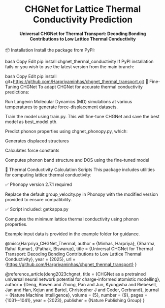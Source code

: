 <h1 align="center">CHGNet for Lattice Thermal Conductivity Prediction</h1> <h4 align="center">Universal CHGNet for Thermal Transport: Decoding Bonding Contributions to Low Lattice Thermal Conductivity </h4>
📦 Installation
Install the package from PyPI:

bash
Copy
Edit
pip install chgnet_thermal_conductivity
If PyPI installation fails or you wish to use the latest version from the main branch:

bash
Copy
Edit
pip install git+https://github.com/Harpriyaminhas/chgnet_thermal_transport.git
🔧 Fine-Tuning CHGNet
To adapt CHGNet for accurate thermal conductivity predictions:

Run Langevin Molecular Dynamics (MD) simulations at various temperatures to generate force-displacement datasets.

Train the model using train.py. This will fine-tune CHGNet and save the best model as best_model.pth.

Predict phonon properties using chgnet_phonopy.py, which:

Generates displaced structures

Calculates force constants

Computes phonon band structure and DOS using the fine-tuned model

📁 Thermal Conductivity Calculation Scripts
This package includes utilities for computing lattice thermal conductivity:

✅ Phonopy version 2.7.1 required

Replace the default group_velocity.py in Phonopy with the modified version provided to ensure compatibility.

✅ Script included: getkappa.py

Computes the minimum lattice thermal conductivity using phonon properties.

Example input data is provided in the example folder for guidance.


@misc{Harpriya_CHGNet_Thermal,
  author = {Minhas, Harpriya}, {Sharma, Rahul Kumar}, {Pathak, Biswarup},
  title = {Universal CHGNet for Thermal Transport: Decoding Bonding Contributions to Low Lattice Thermal Conductivity},
  year = {2025},
  url = {https://github.com/Harpriyaminhas/chgnet_thermal_transport}
}

@reference_article{deng2023chgnet,
  title = {CHGNet as a pretrained universal neural network potential for charge-informed atomistic modelling},
  author = {Deng, Bowen and Zhong, Pan and Jun, Kyungwha and Riebesell, Jan and Han, Kejun and Bartel, Christopher J and Ceder, Gerbrand},
  journal = {Nature Machine Intelligence},
  volume = {5},
  number = {9},
  pages = {1031--1041},
  year = {2023},
  publisher = {Nature Publishing Group}
}

